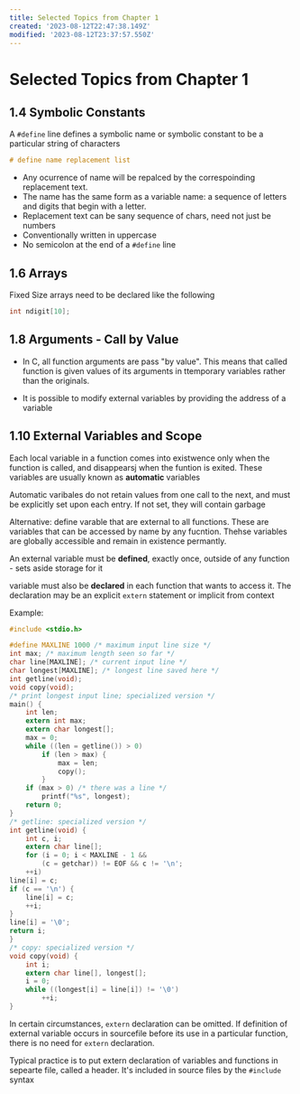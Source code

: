```yaml
---
title: Selected Topics from Chapter 1
created: '2023-08-12T22:47:38.149Z'
modified: '2023-08-12T23:37:57.550Z'
---
```


# Selected Topics from Chapter 1
## 1.4 Symbolic Constants
A ``#define`` line defines a symbolic name or symbolic constant to be a particular string of characters
```C
# define name replacement list
```
- Any ocurrence of name will be repalced by the correspoinding replacement text. 
- The name has the same form as a variable name: a sequence of letters and digits that begin with a letter. 
- Replacement text can be sany sequence of chars, need not just be numbers
- Conventionally written in uppercase
- No semicolon at the end of a ``#define`` line


## 1.6 Arrays

Fixed Size arrays need to be declared like the following 
```c
int ndigit[10];
```

## 1.8 Arguments - Call by Value

- In C, all function arguments are pass "by value". This means that called function is given values of its arguments in ttemporary variables rather than the originals.

- It is possible to modify external variables by providing the address of a variable

## 1.10 External Variables and Scope

Each local variable in a function comes into existwence only when the function is called, and disappearsj when the funtion is exited. These variables are usually known as **automatic** variables

Automatic varibales do not retain values from one call to the next, and must be explicitly set upon each entry. If not set, they will contain garbage

Alternative: define varable that are external to all functions. These are variables that can be accessed by name by any fucntion. Thehse variables are globally accessible and remain in existence permantly.

An external variable must be **defined**, exactly once, outside of any function - sets aside storage for it

variable must also be **declared** in each function that wants to access it. The declaration may be an explicit ``extern`` statement or implicit from context

Example:
```c
#include <stdio.h>

#define MAXLINE 1000 /* maximum input line size */
int max; /* maximum length seen so far */
char line[MAXLINE]; /* current input line */
char longest[MAXLINE]; /* longest line saved here */
int getline(void);
void copy(void);
/* print longest input line; specialized version */
main() {
    int len;
    extern int max;
    extern char longest[];
    max = 0;
    while ((len = getline()) > 0)
        if (len > max) {
            max = len;
            copy();
        }
    if (max > 0) /* there was a line */
        printf("%s", longest);
    return 0;
}
/* getline: specialized version */
int getline(void) {
    int c, i;
    extern char line[];
    for (i = 0; i < MAXLINE - 1 &&
        (c = getchar)) != EOF && c != '\n';
    ++i)
line[i] = c;
if (c == '\n') {
    line[i] = c;
    ++i;
}
line[i] = '\0';
return i;
}
/* copy: specialized version */
void copy(void) {
    int i;
    extern char line[], longest[];
    i = 0;
    while ((longest[i] = line[i]) != '\0')
        ++i;
}
```

In certain circumstances, ``extern`` declaration can be omitted. If definition of external variable occurs in sourcefile before its use in a particular function, there is no need for ``extern`` declaration.

Typical practice is to put extern declaration of variables and functions in sepearte file, called a header. It's included in source files by the ``#include`` syntax

